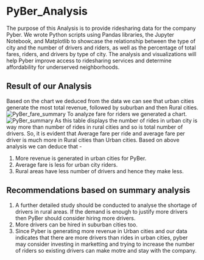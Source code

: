 # PyBer_Analysis

The purpose of this Analysis is to provide ridesharing data for the company Pyber. We wrote Python scripts using Pandas libraries, the Jupyter Notebook, and Matplotlib to showcase the relationship between the type of city and the number of drivers and riders, as well as the percentage of total fares, riders, and drivers by type of city. The analysis and visualizations will help Pyber improve access to ridesharing services and determine affordability for underserved neighborhoods.

## Result of our Analysis

Based on the chart we deduced from the data we can see that urban cities generate the most total revenue, followed by suburban and then Rural cities.
![PyBer_fare_summary](https://user-images.githubusercontent.com/112904905/198326524-04f5c3f8-773a-46d2-bc89-2d9d4509f792.png)
To analyze fare for riders we generated a chart.
![PyBer_summary](https://user-images.githubusercontent.com/112904905/198328737-1039f7b7-c8c1-4980-b01e-d331196b458a.png)
As this table displays the number of rides in urban city is way more than number of rides in rural cities and so is total number of drivers. So, it is evident that Average fare per ride and average fare per driver is much more in Rural cities than Urban cities.
Based on above analysis we can deduce that -
1) More revenue is generated in urban cities for PyBer.
2) Average fare is less for urban city riders.
3) Rural areas have less number of drivers and hence they make less.

## Recommendations based on summary analysis

1) A further detailed study should be conducted to analyse the shortage of drivers in rural areas. If the demand is enough to justify more drivers then PyBer should consider hiring more drivers.
2) More drivers can be hired in suburban cities too. 
3) Since Pyber is generating more revenue in Urban cities and our data indicates that there are more drivers than rides in urban cities, pyber may consider investing in marketting and trying to increase the number of riders so existing drivers can make motre and stay with the company.
